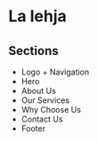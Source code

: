 # La lehja

######

## Sections

- Logo + Navigation
- Hero
- About Us
- Our Services
- Why Choose Us
- Contact Us
- Footer
